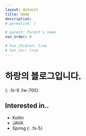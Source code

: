 ```yaml
---
layout: default
title: Home
description: 
# permalink: /

# parent: Parent's name
nav_order: 0

# has_chidren: true
# has_toc: true
---
```


# 하랑의 블로그입니다.
{: .fs-9 .fw-700}

## Interested in..

- Kotlin
- JAVA
- Spring
{: .fs-5}
